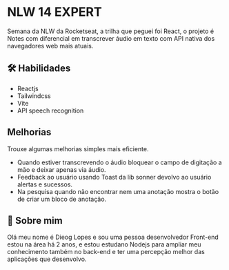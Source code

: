 
# NLW 14 EXPERT

Semana da NLW da Rocketseat, a trilha que peguei foi React, o projeto é Notes com diferencial em transcrever áudio em texto com API
nativa dos navegadores web mais atuais.


## 🛠 Habilidades
- Reactjs
- Tailwindcss
- Vite
- API speech recognition


## Melhorias

Trouxe algumas melhorias simples mais eficiente.

- Quando estiver transcrevendo o áudio bloquear o campo de digitação a mão e deixar apenas via áudio.
- Feedback ao usuário usando Toast da lib sonner devolvo ao usuário alertas e sucessos.
- Na pesquisa quando não encontrar nem uma anotação mostra o botão de criar um bloco de anotação.


## 🚀 Sobre mim
Olá meu nome é Dieog Lopes e sou uma pessoa desenvolvedor Front-end estou na área há 2 anos, e estou estudano Nodejs para ampliar meu conhecimento também no back-end e ter uma percepção melhor das aplicações que desenvolvo.

